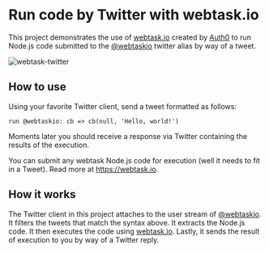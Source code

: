 Run code by Twitter with webtask.io
====

This project demonstrates the use of [webtask.io](https://webtask.io) created by [Auth0](https://auth0.com) to run Node.js code submitted to the [@webtaskio](https://twitter.com/webtaskio) twitter alias by way of a tweet. 

![webtask-twitter](https://cloud.githubusercontent.com/assets/822369/7501470/0433c6d4-f3e9-11e4-818e-ed1daaee6540.png)

## How to use

Using your favorite Twitter client, send a tweet formatted as follows:

```
run @webtaskio: cb => cb(null, 'Hello, world!')
```

Moments later you should receive a response via Twitter containing the results of the execution. 

You can submit any webtask Node.js code for execution (well it needs to fit in a Tweet). Read more at https://webtask.io.

## How it works

The Twitter client in this project attaches to the user stream of [@webtaskio](https://twitter.com/webtaskio). It filters the tweets that match the syntax above. It extracts the Node.js code. It then executes the code using [webtask.io](https://webtask.io). Lastly, it sends the result of execution to you by way of a Twitter reply. 
